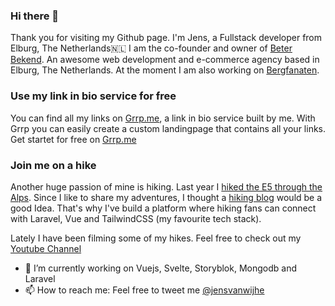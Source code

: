### Hi there 👋

Thank you for visiting my Github page.
I'm Jens, a Fullstack developer from  Elburg, The Netherlands🇳🇱  I am the co-founder and owner of [Beter Bekend](https://www.beterbekend.nl). An awesome web development and e-commerce agency based in Elburg, The Netherlands. At the moment I am also working on [Bergfanaten](https://www.bergfanaten.nl). 

### Use my link in bio service for free
You can find all my links on [Grrp.me](https://www.grrp.me), a link in bio service built by me. With Grrp you can easily create a custom landingpage that contains all your links. Get startet for free on [Grrp.me](https://www.grrp.me)



### Join me on a hike
Another huge passion of mine is hiking. Last year I [hiked the E5 through the Alps](https://www.youtube.com/watch?v=lSM0VAqSOeg). Since I like to share my adventures, I thought a [hiking blog](https://www.bergfanaten.nl) would be a good Idea. That's why I've build a platform where hiking fans can connect with Laravel, Vue and TailwindCSS (my favourite tech stack).

Lately I have been filming some of my hikes. Feel free to check out my [Youtube Channel](https://www.youtube.com/channel/UCuqx6IneZ6jm0_1V-YkpSDQ)


- 🔭  I’m currently working on Vuejs, Svelte, Storyblok, Mongodb and Laravel
- 📫  How to reach me: Feel free to tweet me [@jensvanwijhe](https://twitter.com/jensvanwijhe)
